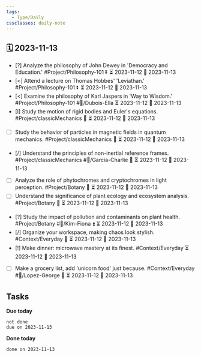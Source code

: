 ```yaml
---
tags:
  - Type/Daily
cssclasses: daily-note
---
```


## 🗓️ 2023-11-13

- [?] Analyze the philosophy of John Dewey in 'Democracy and Education.' #Project/Philosophy-101 ⏬ ⏳ 2023-11-12 📅 2023-11-13
- [<] Attend a lecture on Thomas Hobbes' 'Leviathan.' #Project/Philosophy-101 ⏬ ⏳ 2023-11-12 📅 2023-11-13
- [<] Examine the philosophy of Karl Jaspers in 'Way to Wisdom.' #Project/Philosophy-101 #👤/Dubois-Ella ⏳ 2023-11-12 📅 2023-11-13
- [I] Study the motion of rigid bodies and Euler's equations. #Project/classicMechanics 🔺 ⏳ 2023-11-12 📅 2023-11-13
- [ ] Study the behavior of particles in magnetic fields in quantum mechanics. #Project/classicMechanics 🔺 ⏳ 2023-11-12 📅 2023-11-13
- [/] Understand the principles of non-inertial reference frames. #Project/classicMechanics #👤/Garcia-Charlie 🔽 ⏳ 2023-11-12 📅 2023-11-13
- [ ] Analyze the role of phytochromes and cryptochromes in light perception. #Project/Botany 🔺 ⏳ 2023-11-12 📅 2023-11-13
- [ ] Understand the significance of plant ecology and ecosystem analysis. #Project/Botany 🔺 ⏳ 2023-11-12 📅 2023-11-13
- [?] Study the impact of pollution and contaminants on plant health. #Project/Botany #👤/Kim-Fiona ⏫ ⏳ 2023-11-12 📅 2023-11-13
- [/] Organize your workspace, making chaos look stylish. #Context/Everyday 🔼 ⏳ 2023-11-12 📅 2023-11-13
- [!] Make dinner: microwave mastery at its finest. #Context/Everyday ⏳ 2023-11-12 📅 2023-11-13
- [ ] Make a grocery list, add 'unicorn food' just because. #Context/Everyday #👤/Lopez-George 🔽 ⏳ 2023-11-12 📅 2023-11-13

## Tasks

**Due today**

```tasks
not done
due on 2023-11-13
```

**Done today**

```tasks
done on 2023-11-13
```
            
